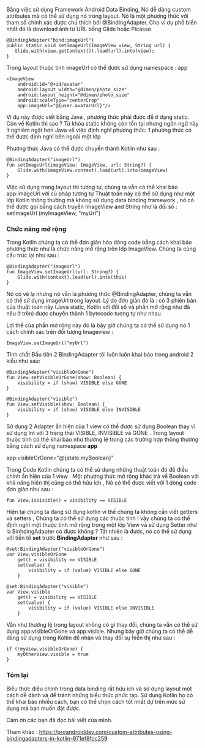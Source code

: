 Bằng việc sử dụng Framework Android Data Binding, Nó dễ dàng custom attributes mà có thể sử dụng nó trong layout. Nó là một phương thức với tham số chính xác được chú thích bới  @BindingAdapter. Cho ví dụ phổ biến nhất đó là download ảnh từ URL bằng Glide hoặc Picasso

```
@BindingAdapter("bind:imageUrl")
public static void setImageUrl(ImageView view, String url) {
   Glide.with(view.getContext()).load(url).into(view);
}
```

Trong layout thuộc tính imageUrl có thể được sử dụng namespace : app

```
<ImageView
    android:id="@+id/avatar"
    android:layout_width="@dimen/photo_size"
    android:layout_height="@dimen/photo_size"
    android:scaleType="centerCrop"
    app:imageUrl="@{user.avatarUrl}"/>
```
    
Ví dụ này được viết bằng Java , phương thức phải được để ở dạng static. Còn về Kotlin thì sao ? Từ khóa static không còn tồn tại nhưng ngôn ngữ này ít nghiêm ngặt hơn Java về việc định nghĩ phương thức: 1 phương thức có thể được định nghĩ bên ngoài một lớp

Phương thức Java có thể được chuyển thành Kotlin như sau :

```
@BindingAdapter("imageUrl")
fun setImageUrl(imageView: ImageView, url: String?) {
    Glide.with(imageView.context).load(url).into(imageView)
}
```


Việc sử dụng trong layout thì tương tự, chúng ta vẫn có thể khai báo app:imageUrl với cú pháp tương tự
Thuật toán này có thể sử dụng như một lớp Kotlin thông thường mà không sử dụng data binding  framework , nó có thể được gọi bằng cách truyền ImageView and String như là đối số :
setImageUrl (myImageView, "myUrl")

### **Chức năng mở rộng**

Trong Kotlin chúng ta có thể đơn giản hóa dòng code bằng cách khai báo phương thức như là chức năng mở rộng trên lớp ImageView. Chúng ta cùng cấu trúc lại như sau :

```
@BindingAdapter("imageUrl")
fun ImageView.setImageUrl(url: String?) {
    Glide.with(context).load(url).into(this)
}
```

Nó có vẻ lạ  nhưng nó vẫn là phương thức @BindingAdapter, chúng ta vẫn có thể sử dụng imageUrl trong layout. Lý do đơn giản đó là : có 3 phiên bản của thuật toán này (Java static, Kotlin với đối số và phần mở rộng như đã nêu ở trên) được chuyển thành 1 bytecode tương tự như nhau. 

Lợi thế của phần mở rộng này đó là bây giờ chúng ta có thể sử dụng nó 1 cách chính xác trên đối tượng Imageview :


`ImageView.setImageUrl("myUrl")`


Tính chất
Đầu tiên 2 BindingAdapter tôi luôn luôn khai báo trong android 2 kiểu như sau:

```
@BindingAdapter("visibleOrGone")
fun View.setVisibleOrGone(show: Boolean) {
    visibility = if (show) VISIBLE else GONE
}

@BindingAdapter("visible")
fun View.setVisible(show: Boolean) {
    visibility = if (show) VISIBLE else INVISIBLE
}
```

Sử dụng 2 Adapter ẩn hiện của 1 view có thể được sử dụng Boolean thay vì sử dụng Int với 3 trạng thái VISIBLE, INVISIBLE và GONE . Trong layout thuộc tính có thẻ khai báo như thường lệ trong các trường hợp thông thường bằng cách sử dụng namespace **app**

app:visibleOrGone="@{state.myBoolean}"

Trong Code Kotlin chúng ta có thể sử dụng những thuật toán đó để điều chỉnh ẩn hiện của 1 view . Một phương thức mở rộng khác trả về Boolean với khả năng hiển thị cũng có thể hữu ích , Nó có thể được viết với 1 dòng code đơn giản như sau :

`fun View.isVisible() = visibility == VISIBLE`

Hiện tại chúng ta đang sử đụng kotlin vì thế chúng ta không cần viết getters và setters , Chúng ta có thể sử dụng các thuộc tính ! vậy chúng ta có thể định nghĩ một thuộc tính mở rộng trong một lớp View và sử dụng Setter như là BinhdingAdapter có được không ? Tất nhiên là được, nó có thể sử dụng với tiền tố **set** trước **BindingAdapter** như sau :

```
@set:BindingAdapter("visibleOrGone")
var View.visibleOrGone
    get() = visibility == VISIBLE
    set(value) {
        visibility = if (value) VISIBLE else GONE
    }

@set:BindingAdapter("visible")
var View.visible
    get() = visibility == VISIBLE
    set(value) {
        visibility = if (value) VISIBLE else INVISIBLE
    }
```

Vẫn như thường lệ trong layout không có gì thay đổi, chúng ta vẫn có thể sử dụng app:visibleOrGone và app:visible. Nhưng bây giờ chúng ta có thể dễ dàng sử dụng trong Koltin để nhận và thay đổi sự hiển thị như sau :

```
if (!myView.visibleOrGone) {
    myOtherView.visible = true
}
```

### Tóm lại

Biểu thức điều chỉnh trong data binding rất hữu ích và sử dụng layout một cách dễ dành và để tránh những  biểu thức phức tạp. Sử dụng Kotlin họ có thể khai báo nhiều cách, bạn có thể chọn cách tốt nhất dự trên mức sử dụng mà bạn muốn đặt được. 

Cám ơn các bạn đã đọc bài viết của mình.

Tham khảo : https://proandroiddev.com/custom-attributes-using-bindingadapters-in-kotlin-971ef8fcc259
